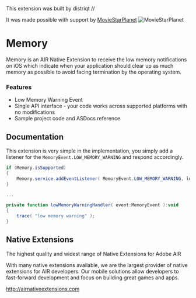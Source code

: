 This extension was built by distriqt // 


It was made possible with support by [MovieStarPlanet](http://corporate.moviestarplanet.com/) ![MovieStarPlanet](https://raw.githubusercontent.com/distriqt/ANE-Memory/master/images/msp_logo.png)



# Memory

Memory is an AIR Native Extension to receive the low memory notifications on iOS which indicate when your application should clear up as much memory as possible to avoid facing termination by the operating system.


### Features

- Low Memory Warning Event 
- Single API interface - your code works across supported platforms with no modifications
- Sample project code and ASDocs reference



## Documentation

This extension is very simple in the implementation, you simply add a listener for the `MemoryEvent.LOW_MEMORY_WARNING` and respond accordingly.  


```actionscript
if (Memory.isSupported)
{
	Memory.service.addEventListener( MemoryEvent.LOW_MEMORY_WARNING, lowMemoryWarningHandler );
}

...

private function lowMemoryWarningHandler( event:MemoryEvent ):void
{
	trace( "low memory warning" );
}
```


## Native Extensions

The highest quality and widest range of Native Extensions for Adobe AIR

With many native extensions available, we are the largest provider of native extensions for AIR developers. Our mobile solutions allow developers to fast-forward development and focus on building great games and apps.

http://airnativeextensions.com

